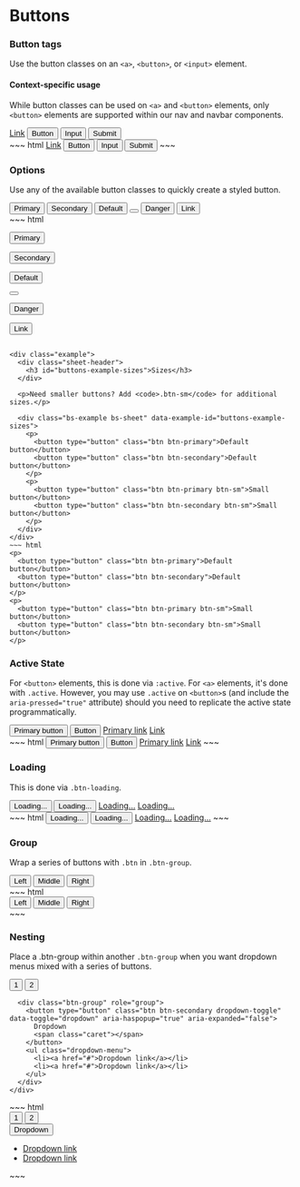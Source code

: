 # Buttons

<div class="example">
  <div class="sheet-header">
    <h3 id="buttons-example-button-tags">Button tags</h3>
  </div>

  <p>Use the button classes on an <code>&lt;a&gt;</code>, <code>&lt;button&gt;</code>, or <code>&lt;input&gt;</code> element.</p>

  <div class="bs-callout bs-callout-warning">
    <h4>Context-specific usage</h4>
    <p>While button classes can be used on <code>&lt;a&gt;</code> and <code>&lt;button&gt;</code> elements, only <code>&lt;button&gt;</code> elements are supported within our nav and navbar components.</p>
  </div>

  <div class="bs-example bs-sheet" data-example-id="buttons-example-button-tags">
    <a class="btn btn-secondary" href="#" role="button">Link</a>
    <button class="btn btn-secondary" type="submit">Button</button>
    <input class="btn btn-secondary" type="button" value="Input">
    <input class="btn btn-secondary" type="submit" value="Submit">
  </div>
</div>
~~~ html
<a class="btn btn-secondary" href="#" role="button">Link</a>
<button class="btn btn-secondary" type="submit">Button</button>
<input class="btn btn-secondary" type="button" value="Input">
<input class="btn btn-secondary" type="submit" value="Submit">
~~~

<div class="example">
  <div class="sheet-header">
    <h3 id="forms-example-options">Options</h3>
  </div>

  <p>Use any of the available button classes to quickly create a styled button.</p>

  <div class="bs-example bs-sheet" data-example-id="forms-example-options">
    <button type="button" class="btn btn-primary">Primary</button>
    <button type="button" class="btn btn-secondary">Secondary</button>
    <button type="button" class="btn btn-default">Default</button>
    <button class="btn btn-secondary-inverse btn-round" type="button">
      <i class="fa fa-close"></i>
    </button>
    <button type="button" class="btn btn-danger">Danger</button>
    <button type="button" class="btn btn-link">Link</button>
  </div>
</div>
~~~ html

<!-- Provides extra visual weight and identifies the primary action in a set of buttons -->
<button type="button" class="btn btn-primary">Primary</button>

<!-- Secondary, outline button -->
<button type="button" class="btn btn-secondary">Secondary</button>
<!-- DEPRECATED, kept for Bootstap 3.x support: Standard button -->
<button type="button" class="btn btn-default">Default</button>

<!-- Secondary inverse -->
<button class="btn btn-secondary-inverse btn-round" type="button">
  <i class="fa fa-close"></i>
</button>

<!-- Indicates a dangerous or potentially negative action -->
<button type="button" class="btn btn-danger">Danger</button>

<!-- Deemphasize a button by making it look like a link while maintaining button behavior -->
<button type="button" class="btn btn-link">Link</button>
~~~

<div class="example">
  <div class="sheet-header">
    <h3 id="buttons-example-sizes">Sizes</h3>
  </div>

  <p>Need smaller buttons? Add <code>.btn-sm</code> for additional sizes.</p>

  <div class="bs-example bs-sheet" data-example-id="buttons-example-sizes">
    <p>
      <button type="button" class="btn btn-primary">Default button</button>
      <button type="button" class="btn btn-secondary">Default button</button>
    </p>
    <p>
      <button type="button" class="btn btn-primary btn-sm">Small button</button>
      <button type="button" class="btn btn-secondary btn-sm">Small button</button>
    </p>
  </div>
</div>
~~~ html
<p>
  <button type="button" class="btn btn-primary">Default button</button>
  <button type="button" class="btn btn-secondary">Default button</button>
</p>
<p>
  <button type="button" class="btn btn-primary btn-sm">Small button</button>
  <button type="button" class="btn btn-secondary btn-sm">Small button</button>
</p>
~~~

<div class="example">
  <div class="sheet-header">
    <h3 id="buttons-example-active-state">Active State</h3>
  </div>

  <p>For <code>&lt;button&gt;</code> elements, this is done via <code>:active</code>. For <code>&lt;a&gt;</code> elements, it's done with <code>.active</code>. However, you may use <code>.active</code> on <code>&lt;button&gt;</code>s (and include the <code>aria-pressed="true"</code> attribute) should you need to replicate the active state programmatically.</p>

  <div class="bs-example bs-sheet" data-example-id="buttons-example-active-state">
    <button type="button" class="btn btn-primary active">Primary button</button>
    <button type="button" class="btn btn-secondary active">Button</button>
    <a href="#" class="btn btn-primary active" role="button">Primary link</a>
    <a href="#" class="btn btn-secondary active" role="button">Link</a>
  </div>
</div>
~~~ html
<button type="button" class="btn btn-primary active">Primary button</button>
<button type="button" class="btn btn-secondary active">Button</button>
<a href="#" class="btn btn-primary active" role="button">Primary link</a>
<a href="#" class="btn btn-secondary active" role="button">Link</a>
~~~

<div class="example">
  <div class="sheet-header">
    <h3 id="buttons-example-loading">Loading</h3>
  </div>

  <p>This is done via <code>.btn-loading</code>.</p>

  <div class="bs-example bs-sheet" data-example-id="buttons-example-active-state">
    <button type="button" class="btn btn-primary btn-loading">Loading...</button>
    <button type="button" class="btn btn-secondary btn-loading">Loading...</button>
    <a href="#" class="btn btn-primary btn-loading" role="button">Loading...</a>
    <a href="#" class="btn btn-secondary btn-loading" role="button">Loading...</a>
  </div>
</div>
~~~ html
<button type="button" class="btn btn-primary btn-loading">Loading...</button>
<button type="button" class="btn btn-secondary btn-loading">Loading...</button>
<a href="#" class="btn btn-primary btn-loading" role="button">Loading...</a>
<a href="#" class="btn btn-secondary btn-loading" role="button">Loading...</a>
~~~

<div class="example">
  <div class="sheet-header">
    <h3 id="buttons-example-group">Group</h3>
  </div>

  <p>Wrap a series of buttons with <code>.btn</code> in <code>.btn-group</code>.</p>

  <div class="bs-example bs-sheet" data-example-id="buttons-example-active-state">
    <div class="btn-group" role="group" aria-label="...">
      <button type="button" class="btn btn-secondary">Left</button>
      <button type="button" class="btn btn-secondary">Middle</button>
      <button type="button" class="btn btn-secondary">Right</button>
    </div>
  </div>
</div>
~~~ html
<div class="btn-group" role="group" aria-label="...">
  <button type="button" class="btn btn-secondary">Left</button>
  <button type="button" class="btn btn-secondary">Middle</button>
  <button type="button" class="btn btn-secondary">Right</button>
</div>
~~~

<div class="example">
  <div class="sheet-header">
    <h3 id="buttons-example-nesting">Nesting</h3>
  </div>

  <p>Place a .btn-group within another <code>.btn-group</code> when you want dropdown menus mixed with a series of buttons.</p>

  <div class="bs-example bs-sheet" data-example-id="buttons-example-active-state">
    <div class="btn-group" role="group" aria-label="...">
      <button type="button" class="btn btn-secondary">1</button>
      <button type="button" class="btn btn-secondary">2</button>

      <div class="btn-group" role="group">
        <button type="button" class="btn btn-secondary dropdown-toggle" data-toggle="dropdown" aria-haspopup="true" aria-expanded="false">
          Dropdown
          <span class="caret"></span>
        </button>
        <ul class="dropdown-menu">
          <li><a href="#">Dropdown link</a></li>
          <li><a href="#">Dropdown link</a></li>
        </ul>
      </div>
    </div>
  </div>
</div>
~~~ html
<div class="btn-group" role="group" aria-label="...">
  <button type="button" class="btn btn-secondary">1</button>
  <button type="button" class="btn btn-secondary">2</button>

  <div class="btn-group" role="group">
    <button type="button" class="btn btn-secondary dropdown-toggle" data-toggle="dropdown" aria-haspopup="true" aria-expanded="false">
      Dropdown
      <span class="caret"></span>
    </button>
    <ul class="dropdown-menu">
      <li><a href="#">Dropdown link</a></li>
      <li><a href="#">Dropdown link</a></li>
    </ul>
  </div>
</div>
~~~
